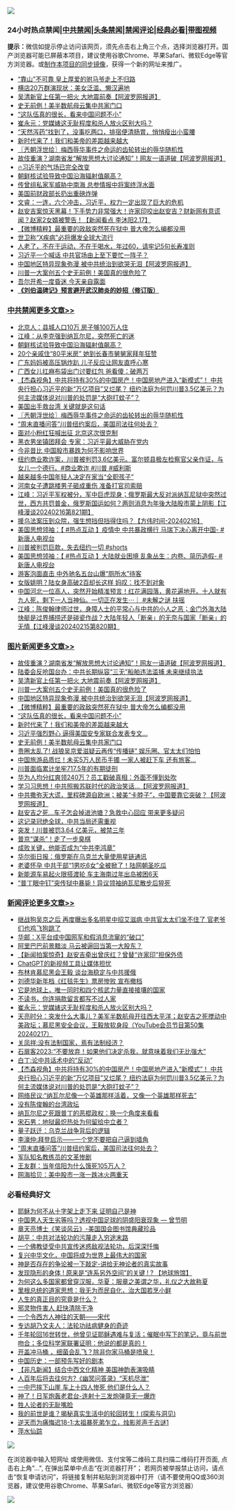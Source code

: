 ![](https://raw.githubusercontent.com/jsvpn/jsproxy/dev/64photo/fqnews-qr.jpg)

<div id="tt">
<h3>24小时热点禁闻|<a href="#%E4%B8%AD%E5%85%B1%E7%A6%81%E9%97%BB%E6%9B%B4%E5%A4%9A%E6%96%87%E7%AB%A0">中共禁闻</a>|<a href="#%E5%9B%BE%E7%89%87%E6%96%B0%E9%97%BB%E6%9B%B4%E5%A4%9A%E6%96%87%E7%AB%A0">头条禁闻</a>|<a href="#%E6%96%B0%E9%97%BB%E8%AF%84%E8%AE%BA%E6%9B%B4%E5%A4%9A%E6%96%87%E7%AB%A0">禁闻评论|<a href="#%E5%BF%85%E7%9C%8B%E7%BB%8F%E5%85%B8%E5%A5%BD%E6%96%87">经典必看</a>|<a href="https://fanb1.xyz/3" target="_blank">带图视频</a></h3>
<div><b>提示：</b>微信如提示停止访问该网页，须先点击右上角三个点，选择浏览器打开。国产浏览器可能已屏蔽本项目，建议使用谷歌Chrome、苹果Safari、微软Edge等官方浏览器。或<a href="%E5%88%B6%E4%BD%9Cgit%E7%A6%81%E9%97%BB%E9%95%9C%E5%83%8F.md">制作本项目的同步镜像</a>，获得一个新的网址来推广。</div>
<ul>

<li><a href="/lishi/20240218/2002372.md">“靠山”不可靠 皇上厚爱的驸马爷走上不归路</a></li>
<li><a href="/yule/20240218/2002409.md">横店20万群演现状：美女泛滥、懒汉遍地</a></li>
<li><a href="/topimagenews/20240218/2002494.md">吴清新官上任第一把火 大地震前奏【阿波罗网报道】</a></li>
<li><a href="/topimagenews/20240218/2002379.md">史无前例！美半数航母云集中共家门口</a></li>
<li><a href="/topimagenews/20240218/2002445.md">“这队伍真的很长，看来中国问题不小”</a></li>
<li><a href="/comments/20240218/2002552.md">崔永元：党媒婊这无耻程度和杀人放火区别大吗？</a></li>
<li><a href="/health/20240218/2002382.md">“天然泻药”找到了，没事吃两口，排宿便清肠胃，悄悄瘦出小蛮腰</a></li>
<li><a href="/topimagenews/20240218/2002398.md">新时代来了！我们和美帝的差距越来越大</a></li>
<li><a href="/cbnews/20240218/2002441.md">〖兲朝浮世绘〗梅西辱华事件之命运的齿轮转出的辱华随机性</a></li>
<li><a href="/topimagenews/20240218/2002627.md">故伎重演？湖南省发“解放思想大讨论通知”！网友一语道破【阿波罗网报道】</a></li>
<li><a href="/sohnews/20240218/2002628.md">🔥习近平的气场已完全改变</a></li>
<li><a href="/cbnews/20240218/2002528.md">朝鲜核试验导致中国沿海辐射值飙高？</a></li>
<li><a href="/baitai/20240218/2002411.md">传曾组私家军威胁中南海 总参情报中将案终浮水面</a></li>
<li><a href="/cnnews/20240218/2002542.md">美国前财政部长扔出重磅炸弹</a></li>
<li><a href="/sohnews/20240218/2002591.md">文睿：一连，六个冲击，习近平，权力一定出现了巨大的危机</a></li>
<li><a href="/sohnews/20240218/2002427.md">赵安吉案惊天黑幕！下手势力非常强大！许家印咬出赵安吉？财新网有意谎闻？赵家2女婿被警告！【新闻看点 李沐阳2.17】</a></li>
<li><a href="/topimagenews/20240218/2002484.md">【微博精粹】最重要的政敌突然死在狱中 普大帝怎么编都没用</a></li>
<li><a href="/cnnews/20240218/2002541.md">世卫称“X疾病”必将爆发全球大流行</a></li>
<li><a href="/health/20240218/2002556.md">人老了，不在于运动，不在于喝水，年过60，请牢记5句长寿准则</a></li>
<li><a href="/baitai/20240218/2002616.md">习近平一个喊话 中共官场由上至下要忙一阵子？</a></li>
<li><a href="/topimagenews/20240218/2002490.md">中国地区特异现象弥漫 被中共统治到欲哭无泪【阿波罗网报道】</a></li>
<li><a href="/topimagenews/20240218/2002493.md">川普一大案创五个史无前例！美国真的很危险了</a></li>
<li><a href="/cnnews/hknews/20240218/2002511.md">吾尔开希一度昏迷 今天亲自露面</a></li>
<li><b><a href="/comments/20200207/1272816.md" target="_blank">《刘伯温碑记》预言避开武汉肺炎的妙招（修订版）</a></b></li>
</ul>
</div>

<div class="catlist">
<h3><a href="/cbnews/" target="_blank">中共禁闻</a><span><a href="/cbnews/" target="_blank" rel="nofollow">更多文章>></a></span></h3>
<ul>
<li><a href="/cbnews/20240219/2002632.md" target="_blank">北京人：县城人口10万 房子够100万人住</a></li>
<li><a href="/cbnews/20240218/2002626.md" target="_blank">江峰：从李克强到纳瓦尔尼，突然死亡的迷</a></li>
<li><a href="/cbnews/20240218/2002528.md" target="_blank">朝鲜核试验导致中国沿海辐射值飙高？</a></li>
<li><a href="/cbnews/20240218/2002486.md" target="_blank">20个亲戚住“80平米房” 她到长春市舅舅家拜年狂赞</a></li>
<li><a href="/cbnews/20240218/2002485.md" target="_blank">广东妈妈被高压锅炸趴 儿子反应让网友直呼心寒</a></li>
<li><a href="/cbnews/20240218/2002465.md" target="_blank">广西女儿扛麻布袋出门讨要红包 爸看傻：破两万</a></li>
<li><a href="/comments/20240218/2002464.md" target="_blank">【杰森视角】中共将持有30%的中国房产！中国房地产进入“新模式”！ 中共央行担心习近平的新“万亿项目”又烂尾？ 纽约法庭为何罚川普3.5亿美元？为何主流媒体说对川普的处罚是“大砲打蚊子”？</a></li>
<li><a href="/cbnews/20240218/2002446.md" target="_blank">美国出手救台湾 关键就是这句话</a></li>
<li><a href="/cbnews/20240218/2002441.md" target="_blank">〖兲朝浮世绘〗梅西辱华事件之命运的齿轮转出的辱华随机性</a></li>
<li><a href="/comments/20240218/2002402.md" target="_blank">“周末直播问答”川普纽约案后，美国司法往何处去？</a></li>
<li><a href="/cbnews/20240218/2002399.md" target="_blank">面对小粉红狂喊出征 北京这次很克制</a></li>
<li><a href="/cbnews/20240217/2002317.md" target="_blank">黑衣男坐镇团拜会 专家：习近平最大威胁在党内</a></li>
<li><a href="/cbnews/20240217/2002309.md" target="_blank">今非昔比 中国股市暴跌为何不影响世界</a></li>
<li><a href="/comments/20240217/2002292.md" target="_blank">纽约商业欺诈案，川普被判罚3.6亿美元。富尔顿县极左检察官父亲作证，与女儿一个德行。#商业欺诈 #川普 #威利斯</a></li>
<li><a href="/cbnews/20240217/2002193.md" target="_blank">越来越多中国年轻人决定在家当“全职孩子”</a></li>
<li><a href="/cbnews/20240217/2002163.md" target="_blank">河南女子遭跳楼男子砸成重伤 准备打官司索赔</a></li>
<li><a href="/cbnews/20240217/2002146.md" target="_blank">江峰：习近平军权被分，军中巨虎现身；俄罗斯最大反对派纳瓦尼狱中突然过世，西方共罚普金，俄罗斯国运如何？两则消息为年後大陆股市蒙上阴影【江峰漫谈20240216第821期】</a></li>
<li><a href="/comments/20240217/2002054.md" target="_blank">援乌法案压到众院，强生想挡但挡得住吗？【方伟时间-20240216】</a></li>
<li><a href="/cbnews/20240217/2002039.md" target="_blank">美国思想领袖：【 #热点互动 】疫情中 中共暴政横行 马瑞下决心离开中国- #新唐人电视台</a></li>
<li><a href="/comments/20240217/2002032.md" target="_blank">川普被判罚巨款，失去纽约一切 #shorts</a></li>
<li><a href="/cbnews/20240217/2002030.md" target="_blank">美国思想领袖：【 #热点互动 】大陆就业困境 乱象丛生：内卷、简历造假- #新唐人电视台</a></li>
<li><a href="/cbnews/20240217/2001928.md" target="_blank">游客泡面直击 中外驰名五台山爆“厕所水”待客</a></li>
<li><a href="/cbnews/20240216/2001904.md" target="_blank">女版姚明？陆女身高破2百却长这样 妈叹：找不到对象</a></li>
<li><a href="/comments/20240216/2001845.md" target="_blank">中国河北一位高人，突然开始精准预言！红花满园落，黄花遍地开。十人就有九人死，剩下一人当神仙。一切正在发生⋯｜ #未解之谜 扶摇</a></li>
<li><a href="/cbnews/20240216/2001737.md" target="_blank">江峰：陈俊翰律师过世，身障人士的平常心与中共的小人之恶；金门外海大陆快艇是过界捕捞还是碰瓷作战？大陆年轻人「断亲」的无奈与国家「断亲」的无情【江峰漫谈20240215第820期】</a></li>

</ul>
</div>
<div class="catlist">
<h3><a href="/topimagenews/" target="_blank">图片新闻</a><span><a href="/topimagenews/" target="_blank" rel="nofollow">更多文章>></a></span></h3>
<ul>
<li><a href="/topimagenews/20240218/2002627.md" target="_blank">故伎重演？湖南省发“解放思想大讨论通知”！网友一语道破【阿波罗网报道】</a></li>
<li><a href="/topimagenews/20240218/2002549.md" target="_blank">陆委会反呛国台办：中共长期纵容“三无”船舶违法滥捕 未来继续执法</a></li>
<li><a href="/topimagenews/20240218/2002494.md" target="_blank">吴清新官上任第一把火 大地震前奏【阿波罗网报道】</a></li>
<li><a href="/topimagenews/20240218/2002493.md" target="_blank">川普一大案创五个史无前例！美国真的很危险了</a></li>
<li><a href="/topimagenews/20240218/2002490.md" target="_blank">中国地区特异现象弥漫 被中共统治到欲哭无泪【阿波罗网报道】</a></li>
<li><a href="/topimagenews/20240218/2002484.md" target="_blank">【微博精粹】最重要的政敌突然死在狱中 普大帝怎么编都没用</a></li>
<li><a href="/topimagenews/20240218/2002445.md" target="_blank">“这队伍真的很长，看来中国问题不小”</a></li>
<li><a href="/topimagenews/20240218/2002398.md" target="_blank">新时代来了！我们和美帝的差距越来越大</a></li>
<li><a href="/topimagenews/20240218/2002397.md" target="_blank">习近平强烈野心 逼得美国安专家联合发表专文…</a></li>
<li><a href="/topimagenews/20240218/2002379.md" target="_blank">史无前例！美半数航母云集中共家门口</a></li>
<li><a href="/topimagenews/20240217/2002273.md" target="_blank">贵圈太乱了! 战狼吴京爱滋疑云再传“传播链” 娱乐圈、官太太们怕怕</a></li>
<li><a href="/topimagenews/20240217/2002272.md" target="_blank">中国旅游品质烂！未买5万人民币手镯 一家人被赶下车 还有旅客&#8230;</a></li>
<li><a href="/topimagenews/20240217/2002249.md" target="_blank">川普面临累计坐牢717.5年的有期徒刑</a></li>
<li><a href="/topimagenews/20240217/2002248.md" target="_blank">华为人均分红爽领240万？员工戳破真相：外面不懂到处吹</a></li>
<li><a href="/topimagenews/20240217/2002220.md" target="_blank">学习习思想！中共照搬苏联时代的政治笑话&#8230;【阿波罗网报道】</a></li>
<li><a href="/topimagenews/20240217/2002209.md" target="_blank">中共撒弥天大谎，里程碑源自欧洲；被美“卡脖子”，中国要靠它突破？【阿波罗网报道】</a></li>
<li><a href="/topimagenews/20240217/2002066.md" target="_blank">赵安吉之死…车子怎会掉进池塘？急救中心回应 带来更多疑问</a></li>
<li><a href="/topimagenews/20240217/2002065.md" target="_blank">这记录冠绝全球，中共当局还需重视</a></li>
<li><a href="/topimagenews/20240217/2002057.md" target="_blank">突发！川普被罚3.64 亿美元，被禁三年</a></li>
<li><a href="/topimagenews/20240217/2002041.md" target="_blank">普京“谋杀”！走了一步臭棋</a></li>
<li><a href="/topimagenews/20240217/2002040.md" target="_blank">成败关键，他能否成为“中共李鸿章”</a></li>
<li><a href="/topimagenews/20240217/2001918.md" target="_blank">华尔街日报：俄罗斯在乌克兰大量使用星链通讯</a></li>
<li><a href="/topimagenews/20240216/2001903.md" target="_blank">老婆怀孕 中共干部“1男吃6女”全被掀了！陆网朝圣吃瓜</a></li>
<li><a href="/topimagenews/20240216/2001889.md" target="_blank">新能源车易起火限搭渡轮 车主海南过年出岛被困6天</a></li>
<li><a href="/topimagenews/20240216/2001879.md" target="_blank">“普丁眼中钉”突传狱中暴毙！异议领袖纳瓦尼散步后猝死</a></li>

</ul>
</div>
<div class="catlist">
<h3><a href="/comments/" target="_blank">新闻评论</a><span><a href="/comments/" target="_blank" rel="nofollow">更多文章>></a></span></h3>
<ul>
<li><a href="/comments/20240219/2002633.md" target="_blank">继战狗吴京之后 再度曝出多名明星中招艾滋病 中共官太太们坐不住了 官老爷们也鸡飞狗跳了</a></li>
<li><a href="/comments/20240218/2002615.md" target="_blank">华邮：X平台成中国网军和假消息流窜的“破口”</a></li>
<li><a href="/comments/20240218/2002614.md" target="_blank">阿里巴巴前景黯淡 马云被逼回当第一大股东？</a></li>
<li><a href="/comments/20240218/2002613.md" target="_blank">【新闻拍案惊奇】赵安吉牵出曾庆红？曾替“许家印”担保外债</a></li>
<li><a href="/comments/20240218/2002605.md" target="_blank">ChatGPT的新视频工具让媒体担忧</a></li>
<li><a href="/comments/20240218/2002604.md" target="_blank">布林肯慕尼黑会王毅 谈台海稳定与中共援俄</a></li>
<li><a href="/comments/20240218/2002595.md" target="_blank">刘德华新年档《红毯先生》票房惨败 宣布撤档</a></li>
<li><a href="/comments/20240218/2002559.md" target="_blank">它是地球上，唯一同时和四个核武力量直接接壤的国家</a></li>
<li><a href="/comments/20240218/2002553.md" target="_blank">不读书，你连捐款留言都写不过人家</a></li>
<li><a href="/comments/20240218/2002552.md" target="_blank">崔永元：党媒婊这无耻程度和杀人放火区别大吗？</a></li>
<li><a href="/comments/20240218/2002483.md" target="_blank">天亮时分：突发什么大事儿？美军半数航母开往西太平洋；赵安吉之死搅动中美政坛；慕尼黑安全会议，王毅放软身段（YouTube会员节目第50集 20240217）</a></li>
<li><a href="/comments/20240218/2002469.md" target="_blank">关凤祥:没有法制国家，焉有法制经济？</a></li>
<li><a href="/comments/20240218/2002468.md" target="_blank">石扉客2023:“不要放弃！如果他们决定杀我，就意味着我们无比强大”</a></li>
<li><a href="/comments/20240218/2002467.md" target="_blank">白丁:论中共话术中的“反动”</a></li>
<li><a href="/comments/20240218/2002464.md" target="_blank">【杰森视角】中共将持有30%的中国房产！中国房地产进入“新模式”！ 中共央行担心习近平的新“万亿项目”又烂尾？ 纽约法庭为何罚川普3.5亿美元？为何主流媒体说对川普的处罚是“大砲打蚊子”？</a></li>
<li><a href="/comments/20240218/2002449.md" target="_blank">网络民议:“纳瓦尔尼像一个英雄那样活着，又像一个英雄那样死去”</a></li>
<li><a href="/comments/20240218/2002438.md" target="_blank">没有陈俊翰的台湾政坛</a></li>
<li><a href="/comments/20240218/2002437.md" target="_blank">纳瓦尔尼之死跟普丁的恶棍政权：换一个角度来看看</a></li>
<li><a href="/comments/20240218/2002436.md" target="_blank">宋石男：地狱最炽热处为何留给中立者？</a></li>
<li><a href="/comments/20240218/2002435.md" target="_blank">量子跃迁：乌克兰战争背后的逻辑</a></li>
<li><a href="/comments/20240218/2002434.md" target="_blank">李濠仲:拜登启示——一个党不要把自己逼到墙角</a></li>
<li><a href="/comments/20240218/2002402.md" target="_blank">“周末直播问答”川普纽约案后，美国司法往何处去？</a></li>
<li><a href="/comments/20240218/2002390.md" target="_blank">军队知名教练员的文革惨剧</a></li>
<li><a href="/comments/20240218/2002389.md" target="_blank">王友群：当年信阳为什么饿死105万人？</a></li>
<li><a href="/comments/20240218/2002388.md" target="_blank">网海拾贝：美中股市一涨一跌冰火两重天</a></li>

</ul>
</div>

<div class="catlist">
<h3>必看经典好文</h3>
<ul>
<li><a href="/ccpdope/20190803/1168965.md" target="_blank">耶稣为何不从十字架上走下来 证明自己是神</a></li>
<li><a href="/comments/20220208/1689146.md" target="_blank">中国男人天生劣等吗？透视中国足球的阴盛阳衰现象 — 曾节明</a></li>
<li><a href="/comments/20220925/1789151.md" target="_blank">章天亮博士《笑谈风云》-美国国会图书馆典藏珍品</a></li>
<li><a href="/cbnews/20200720/1363328.md" target="_blank">胡平：中共对法轮功的污蔑走入穷途末路</a></li>
<li><a href="/bannedvideo/20210124/1473946.md" target="_blank">一个佛教徒受中共宣传迷惑敌视法轮功，后深深忏悔</a></li>
<li><a href="/comments/20220924/485408.md" target="_blank">复兴中华文化，中国将成为世界上最伟大的国家</a></li>
<li><a href="/tculture/20120629/35483.md" target="_blank">神是否存在的争论被一下敲定-讲给无神论者的真实故事</a></li>
<li><a href="/bannedvideo/20220611/1744386.md" target="_blank">发现隐形的身体 ! 原来是“连系另外空间”的关键 ! ? 【地球旅馆】</a></li>
<li><a href="/comments/20220726/1762946.md" target="_blank">为何这么多国家都曾穿汉服，华夏：服章之美谓之华，礼仪之大故称夏</a></li>
<li><a href="/tculture/20171201/863884.md" target="_blank">里根总统的道家思想：我无为而民自化，治大国若烹小鲜</a></li>
<li><a href="/comments/20220717/1759493.md" target="_blank">人生的真正目的究竟是什么？</a></li>
<li><a href="/cbnews/20220508/1730049.md" target="_blank">邪灵物件害人 赶快清除干净</a></li>
<li><a href="/lifebaike/20211124/1656686.md" target="_blank">一个令西方人神往的天朝——宋代</a></li>
<li><a href="/comments/20221226/1827998.md" target="_blank">专访胡乃文夫人：法轮功祛病健身的奇迹</a></li>
<li><a href="/comments/20210827/1614424.md" target="_blank">千年轮回16世转世，他曾见证耶稣遇难与复活；催眠中写下的笔记，竟与前世吻合；多位科学家联署证明：他说的都是真的！</a></li>
<li><a href="/comments/20231203/1969183.md" target="_blank">开盖冲马桶 ，细菌会乱飞？除非你家马桶是喷泉！</a></li>
<li><a href="/comments/20220910/1782931.md" target="_blank">中国历史：一部预先写好的剧本</a></li>
<li><a href="/comments/20231201/1968320.md" target="_blank">【非凡新闻】结合中西文化精神 美国神韵表演吸睛</a></li>
<li><a href="/comments/20210228/1495257.md" target="_blank">人百年后将去往何方?《幽冥问答录》“天机尽泄”</a></li>
<li><a href="/cbnews/20200611/1343057.md" target="_blank">一中巴摔下山崖 车上十四人惨死 他们是什么人？</a></li>
<li><a href="/cnnews/aboluonews/20150422/388322.md" target="_blank">神了！日军炮轰老君台-连射十三发炮弹竟无一爆炸</a></li>
<li><a href="/comments/20200606/783250.md" target="_blank">牲人论者的无耻嘴脸</a></li>
<li><a href="/comments/20200715/1359453.md" target="_blank">我的前世是谁？揭秘真实生活中的轮回转生！(探索与洞见)</a></li>
<li><a href="/tculture/20190304/1091068.md" target="_blank">逆天而为痛悔迟18-1:太祖暴死弟乍立，烛影斧声千古谜1</a></li>
<li><a href="/cbnews/20210809/1603030.md" target="_blank">萍水仙踪</a></li>

</ul>
</div>

![](https://raw.githubusercontent.com/jsvpn/jsproxy/dev/64photo/fqnews-qr.jpg)

在浏览器中输入短网址 或使用微信、支付宝等二维码工具扫描二维码打开页面, 点击右上角"...", 在弹出菜单中点击“在浏览器打开”； 若网页被举报禁止访问，请点击“恢复申请访问”，将链接复制并粘贴到浏览器中打开（请不要使用QQ或360浏览器，建议使用谷歌Chrome、苹果Safari、微软Edge等官方浏览器）

![](https://raw.githubusercontent.com/jsvpn/jsproxy/dev/64photo/wx.jpg)